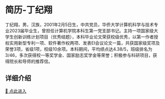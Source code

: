 # 简历-丁纪翔

丁纪翔，男，汉族，2001年2月5日生，中共党员，华侨大学计算机科学与技术专业2023届毕业生，曾担任计算机学院本科生第一党支部书记。主持一项国家级大学生创新训练计划项目（优秀结题），本科毕业论文荣获校级优秀，以第一作者授权实用新型专利一项、软件著作权两项、发表EI会议论文一篇，共获国家级奖项及荣誉3项，省级1项，校级10余项。本科期间，平均绩点达4.38/5，班级排名为3/46，多次获得校一等奖学金、国家励志奖学金等荣誉；积极参与科研项目，获得院长和导师的推荐信。

## 详细介绍

[🔗 点此进入](http://sylvanding.github.io/cv)